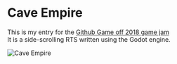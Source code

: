 Cave Empire
==================
This is my entry for the [Github Game off 2018 game jam](https://itch.io/jam/game-off-2018)  
It is a side-scrolling RTS written using the Godot engine.  
  
![Cave Empire](https://i.imgur.com/NNboGmR.png)  

